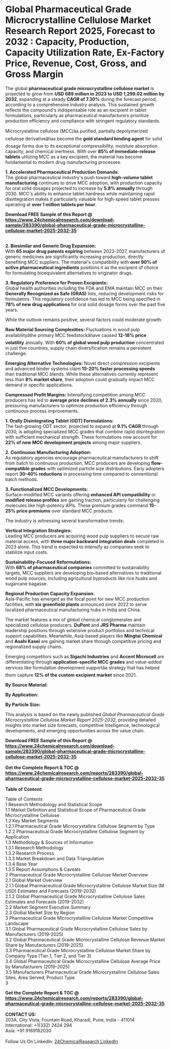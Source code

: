 <h1>Global Pharmaceutical Grade Microcrystalline Cellulose Market Research Report 2025, Forecast to 2032 : Capacity, Production, Capacity Utilization Rate, Ex-Factory Price, Revenue, Cost, Gross, and Gross Margin</h1><p>The global <strong>pharmaceutical grade microcrystalline cellulose market</strong> is projected to grow from <strong>USD 689 million in 2023 to USD 1,299.02 million by 2032</strong>, expanding at a steady <strong>CAGR of 7.30%</strong> during the forecast period, according to a comprehensive industry analysis. This sustained growth reflects the compound's indispensable role as an excipient in tablet formulations, particularly as pharmaceutical manufacturers prioritize production efficiency and compliance with stringent regulatory standards.</p><p>Microcrystalline cellulose (MCC)âa purified, partially depolymerized cellulose derivativeâhas become the <strong>gold standard binding agent</strong> for solid dosage forms due to its exceptional compressibility, moisture absorption capacity, and chemical inertness. With over <strong>85% of immediate-release tablets</strong> utilizing MCC as a key excipient, the material has become fundamental to modern drug manufacturing processes.</p><p><strong>1. Accelerated Pharmaceutical Production Demands:</strong><br>
The global pharmaceutical industry's push toward <strong>high-volume tablet manufacturing</strong> continues to drive MCC adoption, with production capacity for oral solid dosages projected to increase by <strong>5.8% annually</strong> through 2030. MCC's ability to enhance tablet hardness while maintaining rapid disintegration makes it particularly valuable for high-speed tablet presses operating at <strong>over 1 million tablets per hour</strong>.</p><div><b>Download FREE Sample of this Report @ 
            <a href="https://www.24chemicalresearch.com/download-sample/283390/global-pharmaceutical-grade-microcrystalline-cellulose-market-2025-2032-35">
            https://www.24chemicalresearch.com/download-sample/283390/global-pharmaceutical-grade-microcrystalline-cellulose-market-2025-2032-35</a></b></div><br><p><strong>2. Biosimilar and Generic Drug Expansion:</strong><br>
With <strong>65 major drug patents expiring</strong> between 2023-2027, manufacturers of generic medicines are significantly increasing production, directly benefiting MCC suppliers. The material's compatibility with <strong>over 90% of active pharmaceutical ingredients</strong> positions it as the excipient of choice for formulating bioequivalent alternatives to originator drugs.</p><p><strong>3. Regulatory Preference for Proven Excipients:</strong><br>
Global health authorities including the FDA and EMA maintain MCC on their <strong>Generally Recognized as Safe (GRAS)</strong> lists, reducing development risks for formulators. This regulatory confidence has led to MCC being specified in <strong>78% of new drug applications</strong> for oral solid dosage forms over the past five years.</p><p>While the outlook remains positive, several factors could moderate growth:</p><p><strong>Raw Material Sourcing Complexities:</strong>  
    Fluctuations in wood pulp availabilityâthe primary MCC feedstockâhave caused <strong>12-18% price volatility</strong> annually. With <strong>60% of global wood pulp production</strong> concentrated in just five countries, supply chain diversification remains a persistent challenge.</p><p><strong>Emerging Alternative Technologies:</strong>
    Novel direct compression excipients and advanced binder systems claim <strong>15-20% faster processing speeds</strong> than traditional MCC blends. While these alternatives currently represent less than <strong>8% market share</strong>, their adoption could gradually impact MCC demand in specific applications.</p><p><strong>Compressed Profit Margins:</strong>
    Intensifying competition among MCC producers has led to <strong>average price declines of 2.3% annually</strong> since 2020, pressuring manufacturers to optimize production efficiency through continuous process improvements.</p><p><strong>1. Orally Disintegrating Tablet (ODT) Formulations:</strong><br>
The fast-growing ODT sector, projected to expand at <strong>9.1% CAGR</strong> through 2030, is adopting specialized MCC grades that combine rapid disintegration with sufficient mechanical strength. These formulations now account for <strong>22% of new MCC development projects</strong> among major suppliers.</p><p><strong>2. Continuous Manufacturing Adoption:</strong><br>
As regulatory agencies encourage pharmaceutical manufacturers to shift from batch to continuous production, MCC producers are developing <strong>flow-compatible grades</strong> with optimized particle size distributions. Early adopters report <strong>30-40% reductions</strong> in processing time compared to conventional batch methods.</p><p><strong>3. Functionalized MCC Developments:</strong><br>
Surface-modified MCC variants offering <strong>enhanced API compatibility</strong> or <strong>modified release profiles</strong> are gaining traction, particularly for challenging molecules like high-potency APIs. These premium grades command <strong>15-25% price premiums</strong> over standard MCC products.</p><p>The industry is witnessing several transformative trends:</p><p><strong>Vertical Integration Strategies:</strong><br>
    Leading MCC producers are acquiring wood pulp suppliers to secure raw material access, with <strong>three major backward integration deals</strong> completed in 2023 alone. This trend is expected to intensify as companies seek to stabilize input costs.</p><p><strong>Sustainability-Focused Reformulations:</strong><br>
    With <strong>68% of pharmaceutical companies</strong> committed to sustainability targets, MCC suppliers are developing bio-based alternatives to traditional wood pulp sources, including agricultural byproducts like rice husks and sugarcane bagasse.</p><p><strong>Regional Production Capacity Expansion:</strong><br>
    Asia-Pacific has emerged as the focal point for new MCC production facilities, with <strong>six greenfield plants</strong> announced since 2022 to serve localized pharmaceutical manufacturing hubs in India and China.</p><p>The market features a mix of global chemical conglomerates and specialized cellulose producers. <strong>DuPont</strong> and <strong>JRS Pharma</strong> maintain leadership positions through extensive product portfolios and technical support capabilities. Meanwhile, Asia-based players like <strong>Mingtai Chemical</strong> and <strong>Asahi Kasei</strong> are gaining market share through competitive pricing and regionalized supply chains.</p><p>Emerging competitors such as <strong>Sigachi Industries</strong> and <strong>Accent Microcell</strong> are differentiating through <strong>application-specific MCC grades</strong> and value-added services like formulation development supportâa strategy that has helped them capture <strong>12% of the custom excipient market</strong> since 2021.</p><p><strong>By Source Material:</strong></p><p><strong>By Application:</strong></p><p><strong>By Particle Size:</strong></p><p>This analysis is based on the newly published <em>Global Pharmaceutical Grade Microcrystalline Cellulose Market Report 2025-2032</em>, providing detailed insights into market size forecasts, competitive intelligence, technological developments, and emerging opportunities across the value chain.</p><div><b>Download FREE Sample of this Report @ 
            <a href="https://www.24chemicalresearch.com/download-sample/283390/global-pharmaceutical-grade-microcrystalline-cellulose-market-2025-2032-35">
            https://www.24chemicalresearch.com/download-sample/283390/global-pharmaceutical-grade-microcrystalline-cellulose-market-2025-2032-35</a></b></div><br><div><b>Get the Complete Report & TOC @ 
            <a href="https://www.24chemicalresearch.com/reports/283390/global-pharmaceutical-grade-microcrystalline-cellulose-market-2025-2032-35">
            https://www.24chemicalresearch.com/reports/283390/global-pharmaceutical-grade-microcrystalline-cellulose-market-2025-2032-35</a></b></div><br>
            <b>Table of Content:</b><p>Table of Contents<br />
1 Research Methodology and Statistical Scope<br />
1.1 Market Definition and Statistical Scope of Pharmaceutical Grade Microcrystalline Cellulose<br />
1.2 Key Market Segments<br />
1.2.1 Pharmaceutical Grade Microcrystalline Cellulose Segment by Type<br />
1.2.2 Pharmaceutical Grade Microcrystalline Cellulose Segment by Application<br />
1.3 Methodology & Sources of Information<br />
1.3.1 Research Methodology<br />
1.3.2 Research Process<br />
1.3.3 Market Breakdown and Data Triangulation<br />
1.3.4 Base Year<br />
1.3.5 Report Assumptions & Caveats<br />
2 Pharmaceutical Grade Microcrystalline Cellulose Market Overview<br />
2.1 Global Market Overview<br />
2.1.1 Global Pharmaceutical Grade Microcrystalline Cellulose Market Size (M USD) Estimates and Forecasts (2019-2032)<br />
2.1.2 Global Pharmaceutical Grade Microcrystalline Cellulose Sales Estimates and Forecasts (2019-2032)<br />
2.2 Market Segment Executive Summary<br />
2.3 Global Market Size by Region<br />
3 Pharmaceutical Grade Microcrystalline Cellulose Market Competitive Landscape<br />
3.1 Global Pharmaceutical Grade Microcrystalline Cellulose Sales by Manufacturers (2019-2025)<br />
3.2 Global Pharmaceutical Grade Microcrystalline Cellulose Revenue Market Share by Manufacturers (2019-2025)<br />
3.3 Pharmaceutical Grade Microcrystalline Cellulose Market Share by Company Type (Tier 1, Tier 2, and Tier 3)<br />
3.4 Global Pharmaceutical Grade Microcrystalline Cellulose Average Price by Manufacturers (2019-2025)<br />
3.5 Manufacturers Pharmaceutical Grade Microcrystalline Cellulose Sales Sites, Area Served, Product Type<br />
3</p><div><b>Get the Complete Report & TOC @ 
            <a href="https://www.24chemicalresearch.com/reports/283390/global-pharmaceutical-grade-microcrystalline-cellulose-market-2025-2032-35">
            https://www.24chemicalresearch.com/reports/283390/global-pharmaceutical-grade-microcrystalline-cellulose-market-2025-2032-35</a></b></div><br><b>CONTACT US:</b><br>
            203A, City Vista, Fountain Road, Kharadi, Pune, India - 411014<br>
            International: +1(332) 2424 294<br>
            Asia: +91 9169162030 <br><br>
            Follow Us On LinkedIn: <a href="https://www.linkedin.com/company/24chemicalresearch/">24ChemicalResearch LinkedIn</a>